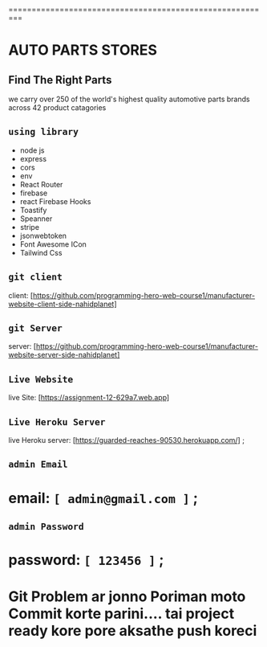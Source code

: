 
=========================================================
# AUTO PARTS STORES
## Find The Right Parts

we carry over 250 of the world's highest quality automotive parts brands across 42 product catagories

## `using library`
* node js
* express
* cors
* env
* React Router
* firebase
* react Firebase Hooks
* Toastify
* Speanner
* stripe
* jsonwebtoken
* Font Awesome ICon
* Tailwind Css



## `git client`
 client: [https://github.com/programming-hero-web-course1/manufacturer-website-client-side-nahidplanet]
## `git Server`
 server: [https://github.com/programming-hero-web-course1/manufacturer-website-server-side-nahidplanet]

## `Live Website`
 live Site: [https://assignment-12-629a7.web.app]
## `Live Heroku Server`
 live Heroku server: [https://guarded-reaches-90530.herokuapp.com/] ;
## `admin Email`
 # email: `[ admin@gmail.com ]` ;
## `admin Password`
 # password: `[ 123456 ]` ;





# Git Problem ar jonno Poriman moto Commit korte parini.... tai project ready kore pore aksathe push koreci
 